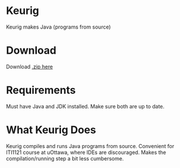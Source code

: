 # Keurig
Keurig makes Java (programs from source)

# Download

Download [.zip here](https://github.com/Sn0wCh1ld/Keurig/releases/download/1.0/Keurig.app.zip)

# Requirements
Must have Java and JDK installed. Make sure both are up to date.

# What Keurig Does
Keurig compiles and runs Java programs from source. Convenient for ITI1121 course at uOttawa, where IDEs are discouraged. Makes the compilation/running step a bit less cumbersome.
